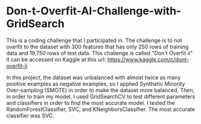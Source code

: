 # Don-t-Overfit-AI-Challenge-with-GridSearch
This is a coding challenge that I participated in. The challenge is to not overfit to the dataset with 300 features that has only 250 rows of training data and 19,750 rows of test data. This challenge is called "Don't Overfit ii" it can be accessed on Kaggle at this url: https://www.kaggle.com/c/dont-overfit-ii


In this project, the dataset was unbalanced with almost twice as many positive examples as negative examples, so I applied Synthetic Minority Over-sampling (SMOTE) in order to make the dataset more balanced. Then, in order to train my model, I used GridSearchCV to test different parameters and classifiers in order to find the most accurate model. I tested the RandomForestClassifier, SVC, and KNeighborsClassifier. The most accurate classifier was SVC.

